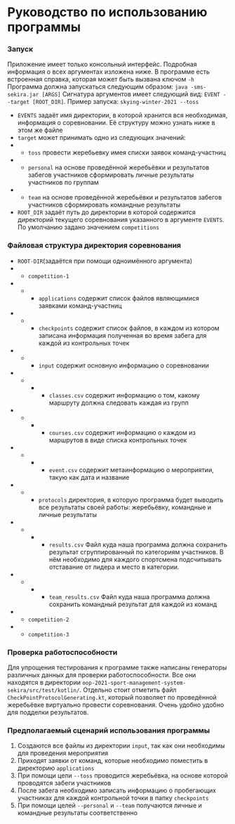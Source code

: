 # Руководство по использованию программы
### Запуск
Приложение имеет только консольный интерфейс. Подробная информация о всех аргументах изложена ниже. В программе есть вcтроенная справка, которая может быть вызвана ключoм ``-h``
Программа должна запускаться следующим образом: ``java -sms-sekira.jar [ARGS]`` 
Сигнатура аргументов имеет следующий вид: ``EVENT --target [ROOT_DIR]``. Пример запуска: ``skying-winter-2021 --toss``
+ ``EVENTS`` задаёт имя директории, в которой хранится вся необходимая, информация о соревновании. Её структуру можно узнать ниже в этом же файле
+ ``target`` может принимать одно из следующих значений:
+ + ``toss`` провести жеребьевку имея списки заявок команд-участниц
+ + ``personal`` на основе проведённой жеребьёвки и результатов забегов участников сформировать личные результаты участников по группам
+ + ``team`` на основе проведённой жеребьёвки и результатов забегов участников сформировать командные результаты
+ ``ROOT_DIR`` задаёт путь до директории в которой содержится директорий текущего соревнования указанного в аргументе ``EVENTS``. По умолчанию задано значением ``competitions``
### Файловая структура директория соревнования
+ ``ROOT-DIR``(задаётся при помощи одноимённого аргумента)
+ + ``competition-1``
+ + + ``applications`` содержит список файлов являющимися заявками команд-участниц
+ + + ``checkpoints`` содержит список файлов, в каждом из котором записана информация полученная во время забега для каждой из контрольных точек
+ + + ``input`` содержит основную информацию о соревновании
+ + + + ``classes.csv`` содержит информацию о том, какому маршруту должна следовать каждая из групп
+ + + + ``courses.csv`` содержит информацию о каждом из маршрутов в виде списка контрольных точек
+ + + + ``event.csv`` содержит метаинформацию о мероприятии, такую как дата и название
+ + + ``protocols`` директория, в которую программа будет выводить все результаты своей работы: жеребьёвку, командные и личные результаты
+ + + + ``results.csv`` Файл куда наша программа должна сохранить результат сгруппированный по категориям участников. В нём необходимо для каждого спортсмена подсчитывать отставание от лидера и место в категории.
+ + + + ``team_results.csv`` Файл куда наша программа должна сохранить командный результат для каждой из команд
+ + ``competition-2``
+ + ``competition-3``

### Проверка работоспособности
Для упрощения тестирования к программе также написаны генераторы различных данных для проверки работоспособности. Все они находятся в директории ``oop-2021-sport-management-system-sekira/src/test/kotlin/``. Отдельно стоит отметить файл ``CheckPointProtocolGenerating.kt``, который позволяет по проведённой жеребьёвке виртуально провести соревнования. Очень удобно удобно для подделки результатов.

### Предполагаемый сценарий использования программы
1. Создаются все файлы из директории ``input``, так как они необходимы для проведения мероприятия
2. Приходят заявки от команд, которые необходимо поместить в директорию ``applications``
3. При помощи цели ``--toss`` проводится жеребьёвка, на основе которой проводятся забеги участников
4. После забега необходимо записать информацию о пробегающих участниках для каждой контрольной точки в папку ``checkpoints``
5. При помощи целей ``--personal`` и ``--team`` получаются личные и командные результаты соответственно
